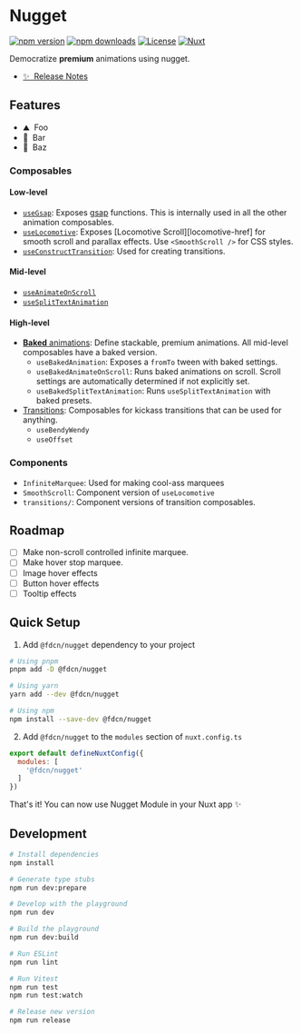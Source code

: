 <!--
Get your module up and running quickly.

Find and replace all on all files (CMD+SHIFT+F):
- Name: Nugget
- Package name: @fdcn/nugget
- Description: Democratise premium animations using nugget.
-->

# Nugget

[![npm version][npm-version-src]][npm-version-href]
[![npm downloads][npm-downloads-src]][npm-downloads-href]
[![License][license-src]][license-href]
[![Nuxt][nuxt-src]][nuxt-href]

Democratize **premium** animations using nugget.

- [✨ &nbsp;Release Notes](/CHANGELOG.md)
<!-- - [🏀 Online playground](https://stackblitz.com/github/your-org/@fdcn/nugget?file=playground%2Fapp.vue) -->
<!-- - [📖 &nbsp;Documentation](https://example.com) -->

## Features

<!-- Highlight some of the features your module provide here -->
- ⛰ &nbsp;Foo
- 🚠 &nbsp;Bar
- 🌲 &nbsp;Baz

### Composables

#### Low-level
- [`useGsap`](/src/runtime/composables/use-gsap): Exposes [gsap][gsap-href] functions. This is internally used in all the other animation composables.
- [`useLocomotive`](/src/runtime/composables/use-locomotive): Exposes [Locomotive Scroll][locomotive-href] for smooth scroll and parallax effects. Use `<SmoothScroll />` for CSS styles.
- [`useConstructTransition`](/src/runtime/composables/transitions): Used for creating transitions.

#### Mid-level
- [`useAnimateOnScroll`](/src/runtime/composables/use-animate-on-scroll)
- [`useSplitTextAnimation`](/src/runtime/composables/use-split-text-animation)

#### High-level
- [**Baked** animations](/src/runtime/composables/baked): Define stackable, premium animations. All mid-level composables have a baked version.
  - `useBakedAnimation`: Exposes a `fromTo` tween with baked settings.
  - `useBakedAnimateOnScroll`: Runs baked animations on scroll. Scroll settings are automatically determined if not explicitly set.
  - `useBakedSplitTextAnimation`: Runs `useSplitTextAnimation` with baked presets.
- [Transitions](/src/runtime/composables/transitions): Composables for kickass transitions that can be used for anything.
  - `useBendyWendy`
  - `useOffset`

### Components
- `InfiniteMarquee`: Used for making cool-ass marquees
- `SmoothScroll`: Component version of `useLocomotive`
- `transitions/`: Component versions of transition composables.

## Roadmap
- [ ] Make non-scroll controlled infinite marquee.
- [ ] Make hover stop marquee.
- [ ] Image hover effects
- [ ] Button hover effects
- [ ] Tooltip effects

## Quick Setup

1. Add `@fdcn/nugget` dependency to your project

```bash
# Using pnpm
pnpm add -D @fdcn/nugget

# Using yarn
yarn add --dev @fdcn/nugget

# Using npm
npm install --save-dev @fdcn/nugget
```

2. Add `@fdcn/nugget` to the `modules` section of `nuxt.config.ts`

```js
export default defineNuxtConfig({
  modules: [
    '@fdcn/nugget'
  ]
})
```

That's it! You can now use Nugget Module in your Nuxt app ✨

## Development

```bash
# Install dependencies
npm install

# Generate type stubs
npm run dev:prepare

# Develop with the playground
npm run dev

# Build the playground
npm run dev:build

# Run ESLint
npm run lint

# Run Vitest
npm run test
npm run test:watch

# Release new version
npm run release
```

<!-- Badges -->
[npm-version-src]: https://img.shields.io/npm/v/@fdcn/nugget/latest.svg?style=flat&colorA=18181B&colorB=28CF8D
[npm-version-href]: https://npmjs.com/package/@fdcn/nugget

[npm-downloads-src]: https://img.shields.io/npm/dm/@fdcn/nugget.svg?style=flat&colorA=18181B&colorB=28CF8D
[npm-downloads-href]: https://npmjs.com/package/@fdcn/nugget

[license-src]: https://img.shields.io/npm/l/@fdcn/nugget.svg?style=flat&colorA=18181B&colorB=28CF8D
[license-href]: https://npmjs.com/package/@fdcn/nugget

[nuxt-src]: https://img.shields.io/badge/Nuxt-18181B?logo=nuxt.js
[nuxt-href]: https://nuxt.com
[gsap-href]: https://gsap.com/
[locomotive-scroll]: https://github.com/locomotivemtl/locomotive-scroll/tree/v5-beta
